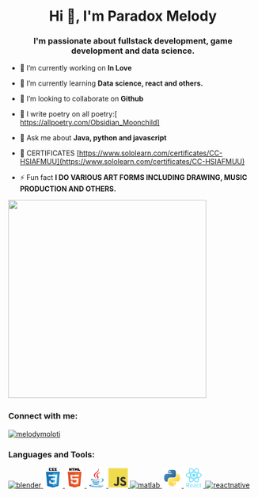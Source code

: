 <h1 align="center">Hi 👋, I'm Paradox Melody</h1>
<h3 align="center">I'm passionate about fullstack development, game development and data science.</h3>

- 🔭 I’m currently working on **In Love**

- 🌱 I’m currently learning **Data science, react and others.**

- 👯 I’m looking to collaborate on **Github**

- 📝 I write poetry on all poetry:[ https://allpoetry.com/Obsidian_Moonchild]

- 💬 Ask me about **Java, python and javascript**

- 📄 CERTIFICATES [https://www.sololearn.com/certificates/CC-HSIAFMUU](https://www.sololearn.com/certificates/CC-HSIAFMUU)

- ⚡ Fun fact **I DO VARIOUS ART FORMS INCLUDING DRAWING, MUSIC PRODUCTION AND OTHERS.**
<img src="https://external-content.duckduckgo.com/iu/?u=https%3A%2F%2Ftse1.mm.bing.net%2Fth%3Fid%3DOIP._OQEK4UpZblm-U9Ay670uAHaE5%26pid%3DApi&f=1&ipt=c024cac3ccbea4a6a6baf863dc0a36265b9b0ff12cc382d554e904966b2c5231&ipo=images" width= "400" height="400" />

<h3 align="left">Connect with me:</h3>
<p align="left">
<a href="https://kaggle.com/melodymoloti" target="blank"><img align="center" src="https://raw.githubusercontent.com/rahuldkjain/github-profile-readme-generator/master/src/images/icons/Social/kaggle.svg" alt="melodymoloti" height="30" width="40" /></a>
</p>

<h3 align="left">Languages and Tools:</h3>
<p align="left"> <a href="https://www.blender.org/" target="_blank" rel="noreferrer"> <img src="https://download.blender.org/branding/community/blender_community_badge_white.svg" alt="blender" width="40" height="40"/> </a> <a href="https://www.w3schools.com/css/" target="_blank" rel="noreferrer"> <img src="https://raw.githubusercontent.com/devicons/devicon/master/icons/css3/css3-original-wordmark.svg" alt="css3" width="40" height="40"/> </a> <a href="https://www.w3.org/html/" target="_blank" rel="noreferrer"> <img src="https://raw.githubusercontent.com/devicons/devicon/master/icons/html5/html5-original-wordmark.svg" alt="html5" width="40" height="40"/> </a> <a href="https://www.java.com" target="_blank" rel="noreferrer"> <img src="https://raw.githubusercontent.com/devicons/devicon/master/icons/java/java-original.svg" alt="java" width="40" height="40"/> </a> <a href="https://developer.mozilla.org/en-US/docs/Web/JavaScript" target="_blank" rel="noreferrer"> <img src="https://raw.githubusercontent.com/devicons/devicon/master/icons/javascript/javascript-original.svg" alt="javascript" width="40" height="40"/> </a> <a href="https://www.mathworks.com/" target="_blank" rel="noreferrer"> <img src="https://upload.wikimedia.org/wikipedia/commons/2/21/Matlab_Logo.png" alt="matlab" width="40" height="40"/> </a> <a href="https://www.python.org" target="_blank" rel="noreferrer"> <img src="https://raw.githubusercontent.com/devicons/devicon/master/icons/python/python-original.svg" alt="python" width="40" height="40"/> </a> <a href="https://reactjs.org/" target="_blank" rel="noreferrer"> <img src="https://raw.githubusercontent.com/devicons/devicon/master/icons/react/react-original-wordmark.svg" alt="react" width="40" height="40"/> </a> <a href="https://reactnative.dev/" target="_blank" rel="noreferrer"> <img src="https://reactnative.dev/img/header_logo.svg" alt="reactnative" width="40" height="40"/> </a> </p>


<!---
paradoxmelody/paradoxmelody is a ✨ special ✨ repository because its `README.md` (this file) appears on your GitHub profile.
You can click the Preview link to take a look at your changes.
--->
